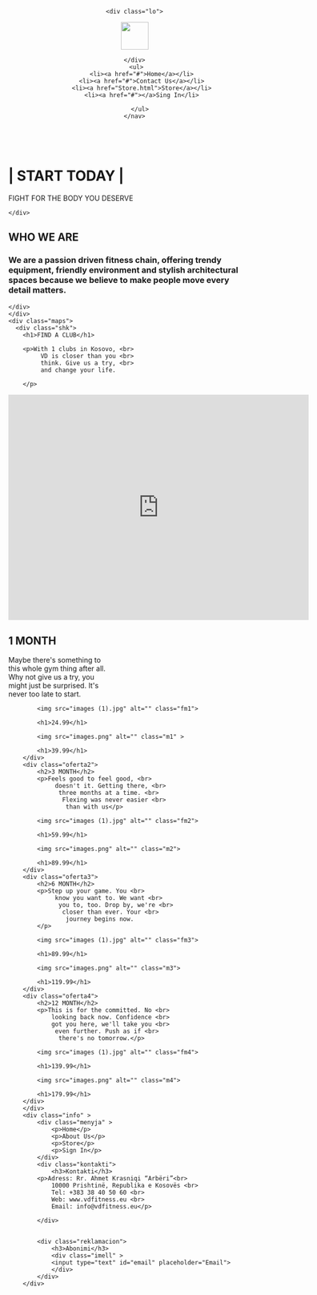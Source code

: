 <html lang="en">
<head>
    <meta charset="UTF-8">
    <meta name="viewport" content="width=device-width, initial-scale=1.0">
    <title>VD GYM</title>
    <link rel="stylesheet" href="Projekti.css">


</head>

<body>
   <header>
    <nav>
   
    <div class="lo">
   <img src="logooo.jpg" alt="" height="55px" >  
      
    </div>
     <ul>
        <li><a href="#">Home</a></li>
        <li><a href="#">Contact Us</a></li>
        <li><a href="Store.html">Store</a></li>
        <li><a href="#"></a>Sing In</li>

       </ul>
    </nav>
</header>
    <div class="wallp"> 
        <img src="main-1-1-1536x806.jpg" alt="" class="fit">
    <divc class="motiv">
        <h1>| START TODAY |</h1>
        <p>FIGHT FOR THE BODY YOU DESERVE</p>
    
    </div>
</div>
<div class="motiv2">
    <div class="f1"> 
        <h2>WHO WE ARE</h2>
    </div>
    <div class="f2">
        <h3>We are a passion driven fitness chain, offering trendy <br>
        equipment, friendly environment and stylish architectural  <br>
         spaces because we believe to make people move every       <br>
          detail matters.</h3>
          
    </div>
    </div>
    <div class="maps">
      <div class="shk">
        <h1>FIND A CLUB</h1>
    
        <p>With 1 clubs in Kosovo, <br>
             VD is closer than you <br>
             think. Give us a try, <br>
             and change your life.
            
        </p>
</div>
        <div class="maps1">
            <p> 
                <iframe src="https://www.google.com/maps/embed?pb=!1m18!1m12!1m3!1d5185.114815854279!2d21.
                146060227304414!3d42.65353515231149!2m3!1f0!2f0!3f0!3m2!
                1i1024!2i768!4f13.1!3m3!1m2!1s0x13549f3f9c98dcad%3A0x34f016cddf4a9928!
                2sDukagjini%20Center!5e0!3m2!1sen!2s!4v1701950490839!5m2!1sen!2s"
                 width="600" height="450" style="border:0;"
                  allowfullscreen="" loading="lazy" referrerpolicy="no-referrer-when-downgrade">
                </iframe>
            </p>
        </div>
    </div>
    <div class="ofertat">
        <div class="oferta1">
          <h2>1 MONTH</h2>
           <p>Maybe there's something to <br>
             this whole gym thing after all. <br> 
             Why not give us a try, you <br> 
             might just be surprised. It's <br> 
             never too late to start.
            </p>

            <img src="images (1).jpg" alt="" class="fm1">

            <h1>24.99</h1>

            <img src="images.png" alt="" class="m1" >

            <h1>39.99</h1>
        </div>
        <div class="oferta2">
            <h2>3 MONTH</h2>
            <p>Feels good to feel good, <br>
                 doesn't it. Getting there, <br>
                  three months at a time. <br>
                   Flexing was never easier <br>
                    than with us</p>

            <img src="images (1).jpg" alt="" class="fm2">

            <h1>59.99</h1>

            <img src="images.png" alt="" class="m2">

            <h1>89.99</h1>
        </div>
        <div class="oferta3">
            <h2>6 MONTH</h2>
            <p>Step up your game. You <br>
                 know you want to. We want <br>
                  you to, too. Drop by, we're <br>
                   closer than ever. Your <br>
                    journey begins now.
            </p>

            <img src="images (1).jpg" alt="" class="fm3">

            <h1>89.99</h1>

            <img src="images.png" alt="" class="m3">

            <h1>119.99</h1>
        </div>
        <div class="oferta4">
            <h2>12 MONTH</h2>
            <p>This is for the committed. No <br> 
                looking back now. Confidence <br> 
                got you here, we'll take you <br>
                 even further. Push as if <br>
                  there's no tomorrow.</p>
                    
            <img src="images (1).jpg" alt="" class="fm4">

            <h1>139.99</h1>

            <img src="images.png" alt="" class="m4">

            <h1>179.99</h1>
        </div>
        </div>
        <div class="info" >
            <div class="menyja" >
                <p>Home</p>
                <p>About Us</p>
                <p>Store</p>
                <p>Sign In</p>
            </div>
            <div class="kontakti">
                <h3>Kontakti</h3>
            <p>Adress: Rr. Ahmet Krasniqi “Arbëri”<br>
                10000 Prishtinë, Republika e Kosovës <br>
                Tel: +383 38 40 50 60 <br>
                Web: www.vdfitness.eu <br>
                Email: info@vdfitness.eu</p>
                
            </div>
            

            <div class="reklamacion">
                <h3>Abonimi</h3>
                <div class="imell" >
                <input type="text" id="email" placeholder="Email">
                </div>
            </div>
        </div>                
    
</body>
</html>